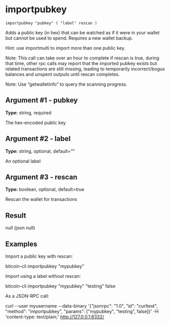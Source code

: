 # importpubkey

`importpubkey "pubkey" ( "label" rescan )`

Adds a public key (in hex) that can be watched as if it were in your wallet but cannot be used to spend. Requires a new wallet backup.

Hint: use importmulti to import more than one public key.

Note: This call can take over an hour to complete if rescan is true, during that time, other rpc calls may report that the imported pubkey exists but related transactions are still missing, leading to temporarily incorrect/bogus balances and unspent outputs until rescan completes.

Note: Use “getwalletinfo” to query the scanning progress.

## Argument #1 - pubkey

**Type:** string, required

The hex-encoded public key

## Argument #2 - label

**Type:** string, optional, default=””

An optional label

## Argument #3 - rescan

**Type:** boolean, optional, default=true

Rescan the wallet for transactions

## Result

null    (json null)

## Examples

Import a public key with rescan:

bitcoin-cli importpubkey "mypubkey"

Import using a label without rescan:

bitcoin-cli importpubkey "mypubkey" "testing" false

As a JSON-RPC call:

curl --user myusername --data-binary '{"jsonrpc": "1.0", "id": "curltest", "method": "importpubkey", "params": ["mypubkey", "testing", false]}' -H 'content-type: text/plain;' http://127.0.0.1:8332/